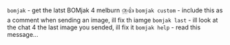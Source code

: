 ﻿`bomjak` - get the latst BOMjak 4 melburn ⛈️👍
`bomjak custom` - include this as a comment when sending an image, ill fix th iamge
`bomjak last` - ill look at the chat 4 the last image you sended, ill fix it
`bomjak help` - read this message...